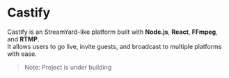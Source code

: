 # Castify

Castify is an StreamYard-like platform built with **Node.js**, **React**, **FFmpeg**, and **RTMP**.  
It allows users to go live, invite guests, and broadcast to multiple platforms with ease.

> Note: Project is under building
